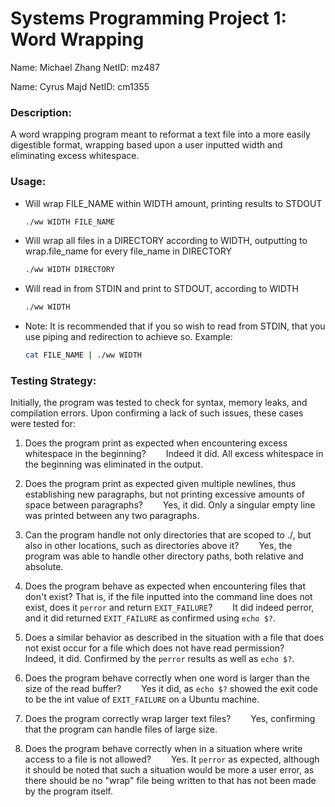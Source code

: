 # Systems Programming Project 1: Word Wrapping

Name: Michael Zhang
NetID: mz487

Name: Cyrus Majd
NetID: cm1355
 
### Description:
A word wrapping program meant to reformat a text file into a more easily digestible format, wrapping based upon a user inputted width and eliminating excess whitespace.
 
### Usage:
 - Will wrap FILE_NAME within WIDTH amount, printing results to STDOUT
    ```sh
    ./ww WIDTH FILE_NAME
    ```
 - Will wrap all files in a DIRECTORY  according to WIDTH, outputting to wrap.file_name for every file_name in DIRECTORY
    ```sh
    ./ww WIDTH DIRECTORY
    ```
 - Will read in from STDIN and print to STDOUT, according to WIDTH
    ```sh
    ./ww WIDTH
    ```
 - Note: It is recommended that if you so wish to read from STDIN, that you use piping and redirection to achieve so. Example:
    ```sh
    cat FILE_NAME | ./ww WIDTH
    ```
### Testing Strategy:
Initially, the program was tested to check for syntax, memory leaks, and compilation errors. Upon confirming a lack of such issues, these cases were tested for:

1) Does the program print as expected when encountering excess whitespace in the beginning?
&emsp;&emsp;Indeed it did. All excess whitespace in the beginning was eliminated in the output.

2) Does the program print as expected given multiple newlines, thus establishing new paragraphs, but not printing excessive amounts of space between paragraphs? 
&emsp;&emsp;Yes, it did. Only a singular empty line was printed between any two paragraphs.

3) Can the program handle not only directories that are scoped to ./, but also in other locations, such as directories above it? 
&emsp;&emsp;Yes, the program was able to handle other directory paths, both relative and absolute.

4) Does the program behave as expected when encountering files that don't exist? That is, if the file inputted into the command line does not exist, does it ```perror``` and return ```EXIT_FAILURE```? 
&emsp;&emsp;It did indeed perror, and it did returned ```EXIT_FAILURE``` as confirmed using ```echo $?```.

5) Does a similar behavior as described in the situation with a file that does not exist occur for a file which does not have read permission? 
&emsp;&emsp;Indeed, it did. Confirmed by the ```perror``` results as well as ```echo $?```.

6) Does the program behave correctly when one word is larger than the size of the read buffer? 
&emsp;&emsp;Yes it did, as ```echo $?``` showed the exit code to be the int value of ```EXIT_FAILURE``` on a Ubuntu machine.

7) Does the program correctly wrap larger text files? 
&emsp;&emsp;Yes, confirming that the program can handle files of large size.

8) Does the program behave correctly when in a situation where write access to a file is not allowed? 
&emsp;&emsp;Yes. It ```perror``` as expected, although it should be noted that such a situation would be more a user error, as there should be no "wrap" file being written to that has not been made by the program itself.
